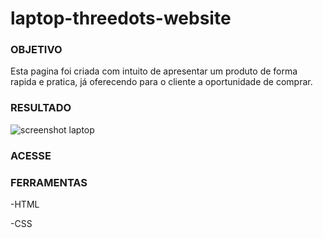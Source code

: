 # laptop-threedots-website

### **OBJETIVO**
Esta pagina foi criada com intuito de apresentar um produto de forma rapida e pratica, já oferecendo
para o cliente a oportunidade de comprar.

### **RESULTADO**
![screenshot laptop](https://user-images.githubusercontent.com/72710750/97365644-c4b6dc00-1884-11eb-9385-ec29768d410c.png)

### **ACESSE**

### **FERRAMENTAS**
-HTML

-CSS

